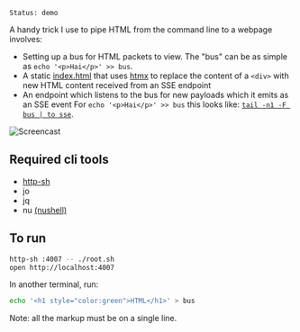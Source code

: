 ```
Status: demo
```

A handy trick I use to pipe HTML from the command line to a webpage involves:

- Setting up a bus for HTML packets to view. The "bus" can be as simple as
  `echo '<p>Hai</p>' >> bus`.
- A static [index.html](./index.html) that uses [htmx](https://htmx.org) to
  replace the content of a `<div>` with new HTML content received from an SSE
  endpoint
- An endpoint which listens to the bus for new payloads which it emits as an SSE event
  For `echo '<p>Hai</p>' >> bus` this looks like: [`tail -n1 -F bus |
  to sse`](https://github.com/cablehead/html-cat/blob/main/root.sh#L28).


![Screencast](https://github.com/cablehead/html-cat/assets/1394/11e5cb05-fa13-4910-a8a3-069f891546d5)

## Required cli tools

- [http-sh](https://github.com/cablehead/http-sh)
- jo
- jq
- nu [(nushell)](https://www.nushell.sh)

## To run

```sh
http-sh :4007 -- ./root.sh
open http://localhost:4007
```

In another terminal, run:

```sh
echo '<h1 style="color:green">HTML</h1>' > bus
```

Note: all the markup must be on a single line.

